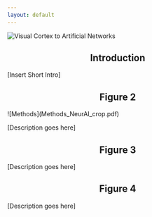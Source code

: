 ```yaml
---
layout: default
---
```


![Visual Cortex to Artificial Networks](Figure_1.drawio.png)

<h2 style="text-align: center;">Introduction</h2>
<p style="text-align: justify">[Insert Short Intro]</p>

<h2 style="text-align: center;">Figure 2</h2>
![Methods](Methods_NeurAI_crop.pdf)
<p style="text-align: justify">[Description goes here]</p>

<h2 style="text-align: center">Figure 3</h2>
<p style="text-align: justify">[Description goes here]</p>


<h2 style="text-align: center">Figure 4</h2>
<p style="text-align: justify">[Description goes here]</p>


<!-- <script type="text/javascript" src="https://viewer.diagrams.net/js/viewer-static.min.js"></script> -->
